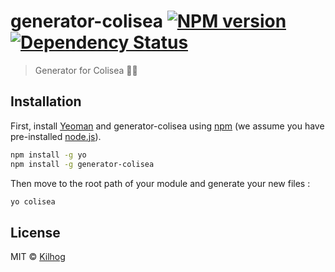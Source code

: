 # generator-colisea [![NPM version][npm-image]][npm-url] [![Dependency Status][daviddm-image]][daviddm-url]
> Generator for Colisea 🤖🦄

## Installation

First, install [Yeoman](http://yeoman.io) and generator-colisea using [npm](https://www.npmjs.com/) (we assume you have pre-installed [node.js](https://nodejs.org/)).

```bash
npm install -g yo
npm install -g generator-colisea
```

Then move to the root path of your module and generate your new files :

```bash
yo colisea
```

## License

MIT © [Kilhog]()


[npm-image]: https://badge.fury.io/js/generator-colisea.svg
[npm-url]: https://npmjs.org/package/generator-colisea
[daviddm-image]: https://david-dm.org/Kilhog/generator-colisea.svg?theme=shields.io
[daviddm-url]: https://david-dm.org/Kilhog/generator-colisea
